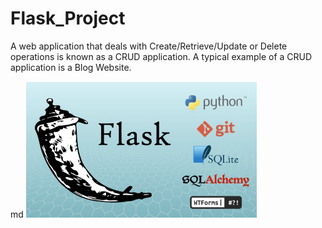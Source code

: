 # Flask_Project
A web application that deals with Create/Retrieve/Update or Delete operations is known as a CRUD application. 
A typical example of a CRUD application is a Blog Website.

md ![alt text](assets/images/flasklensson.png)
